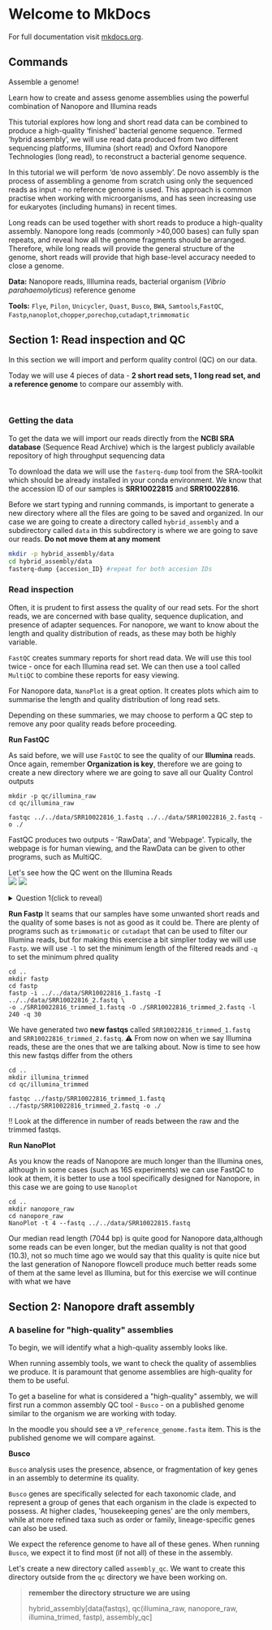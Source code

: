 # Welcome to MkDocs

For full documentation visit [mkdocs.org](https://www.mkdocs.org).

## Commands

Assemble a genome!

Learn how to create and assess genome assemblies using the powerful combination of Nanopore and Illumina reads

This tutorial explores how long and short read data can be combined to produce a high-quality ‘finished’ bacterial genome sequence. Termed ‘hybrid assembly’, we will use read data produced from two different sequencing platforms, Illumina (short read) and Oxford Nanopore Technologies (long read), to reconstruct a bacterial genome sequence.

In this tutorial we will perform ‘de novo assembly’. De novo assembly is the process of assembling a genome from scratch using only the sequenced reads as input - no reference genome is used. This approach is common practise when working with microorganisms, and has seen increasing use for eukaryotes (including humans) in recent times.

Long reads can be used together with short reads to produce a high-quality assembly. Nanopore long reads (commonly >40,000 bases) can fully span repeats, and reveal how all the genome fragments should be arranged. Therefore, while long reads will provide the general structure of the genome, short reads will provide that high base-level accuracy needed to close a genome.

**Data:** Nanopore reads, Illlumina reads, bacterial organism (_Vibrio parahaemolyticus_) reference genome

**Tools:** `Flye`, `Pilon`, `Unicycler`, `Quast`, `Busco`, `BWA`, `Samtools`,`FastQC`, `Fastp`,`nanoplot`,`chopper`,`porechop`,`cutadapt`,`trimmomatic`

## Section 1: Read inspection and QC

In this section we will import and perform quality control (QC) on our data. 

Today we will use 4 pieces of data - **2 short read sets, 1 long read set, and a reference genome** to compare our assembly with. 

<br>

### Getting the data

To get the data we will import our reads directly from the **NCBI SRA database** (Sequence Read Archive) which is the largest publicly available repository of high throughput sequencing data

To download the data we will use the `fasterq-dump` tool from the SRA-toolkit which should be already installed in your conda environment.
We know that the accession ID of our samples is **SRR10022815** and **SRR10022816**. 

Before we start typing and running commands, is important to generate a new directory where all the files are going to be saved and organized.
In our case we are going to create a directory called `hybrid_assembly` and a subdirectory called `data` in this subdirectory is where we are going to save our reads. **Do not move them at any moment**

```bash
mkdir -p hybrid_assembly/data
cd hybrid_assembly/data
fasterq-dump {accesion_ID} #repeat for both accesion IDs
```

### Read inspection

Often, it is prudent to first assess the quality of our read sets. For the short reads, we are concerned with base quality, sequence duplication, and presence of adapter sequences. For nanopore, we want to know about the length and quality distribution of reads, as these may both be highly variable. 

`FastQC` creates summary reports for short read data. We will use this tool twice - once for each Illumina read set. We can then use a tool called `MultiQC` to combine these reports for easy viewing. 

For Nanopore data, `NanoPlot` is a great option. It creates plots which aim to summarise the length and quality distribution of long read sets. 

Depending on these summaries, we may choose to perform a QC step to remove any poor quality reads before proceeding. 


**Run FastQC**

As said before, we will use `FastQC` to see the quality of our **Illumina** reads. Once again, remember **Organization is key**, therefore we are going to create a new directory where we are going to save all our Quality Control outputs
```{Bash}
mkdir -p qc/illumina_raw
cd qc/illumina_raw

fastqc ../../data/SRR10022816_1.fastq ../../data/SRR10022816_2.fastq -o ./
```

FastQC produces two outputs - 'RawData', and 'Webpage'. Typically, the webpage is for human viewing, and the RawData can be given to other programs, such as MultiQC.

Let's see how the QC went on the Illumina Reads
<br>
<img src="assets/illuminaR1_raw.png">
<img src="assets/illuminaR2_raw.png">
<br>

<details>
<summary>Question 1(click to reveal)</summary>
What do you think about them? Do you think they have enough quality? Let's discuss, take your time to inspect the whole html
</details>


**Run Fastp**
It seams that our samples have some unwanted short reads and the quality of some bases is not as good as it could be.
There are plenty of programs such as `trimmomatic` or `cutadapt` that can be used to filter our Illumina reads, but for making this exercise a bit simplier
today we will use `Fastp`. we will use `-l` to set the minimum length of the filtered reads and `-q` to set the minimum phred quality
```{Bash}
cd ..
mkdir fastp
cd fastp
fastp -i ../../data/SRR10022816_1.fastq -I ../../data/SRR10022816_2.fastq \
-o ./SRR10022816_trimmed_1.fastq -O ./SRR10022816_trimmed_2.fastq -l 240 -q 30
```

We have generated two **new fastqs** called `SRR10022816_trimmed_1.fastq` and `SRR10022816_trimmed_2.fastq`. :warning: From now on when we say Illumina reads, these are the ones that we are talking about.
Now is time to see how this new fastqs differ from the others

```{Bash}
cd ..
mkdir illumina_trimmed
cd qc/illumina_trimmed

fastqc ../fastp/SRR10022816_trimmed_1.fastq ../fastp/SRR10022816_trimmed_2.fastq -o ./
```

:bangbang: Look at the difference in number of reads between the raw and the trimmed fastqs.


**Run NanoPlot**

As you know the reads of Nanopore are much longer than the Illumina ones, although in some cases (such as 16S experiments) we can use FastQC to look at them, it is better to use
a tool specifically designed for Nanopore, in this case we are going to use `Nanoplot`

```{Bash}
cd ..
mkdir nanopore_raw
cd nanopore_raw
NanoPlot -t 4 --fastq ../../data/SRR10022815.fastq 
```

Our median read length (7044 bp) is quite good for Nanopore data,although some reads can be even longer, but the median quality is not that good (10.3), not so much time ago we would say that this quality is quite nice but the last generation of Nanopore flowcell produce much better reads some of them at the same level as Illumina, but for this exercise we will continue with what we have

## Section 2: Nanopore draft assembly

### A baseline for "high-quality" assemblies

To begin, we will identify what a high-quality assembly looks like.

When running assembly tools, we want to check the quality of assemblies we produce. It is paramount that genome assemblies are high-quality for them to be useful.

To get a baseline for what is considered a "high-quality" assembly, we will first run a common assembly QC tool - `Busco` - on a published genome similar to the organism we are working with today.

In the moodle you should see a `VP_reference_genome.fasta` item. This is the published genome we will compare against.

**Busco**

`Busco` analysis uses the presence, absence, or fragmentation of key genes in an assembly to determine its quality.

`Busco` genes are specifically selected for each taxonomic clade, and represent a group of genes that each organism in the clade is expected to possess. At higher clades, 'housekeeping genes' are the only members, while at more refined taxa such as order or family, lineage-specific genes can also be used.

We expect the reference genome to have all of these genes. When running `Busco`, we expect it to find most (if not all) of these in the assembly.

Let's create a new directory called `assembly_qc`. We want to create this directory outside from the `qc` directory we have been working on.


> **remember the directory structure we are using**
> 
>hybrid_assembly[data(fastqs), qc(illumina_raw, nanopore_raw, illumina_trimed, fastp), assembly_qc]
